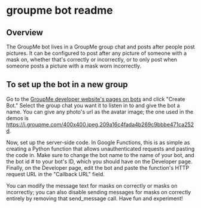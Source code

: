 # groupme bot readme

## Overview
The GroupMe bot lives in a GroupMe group chat and posts after people post pictures. It can be configured to post after any picture of someone with a mask on, whether that's correctly or incorrectly, or to only post when someone posts a picture with a mask worn incorrectly.

## To set up the bot in a new group
Go to the [GroupMe developer website's pages on bots](https://dev.groupme.com/bots) and click "Create Bot." Select the group chat you want it to listen in to and give the bot a name. You can give any photo's url as the avatar image; the one used in the demos is https://i.groupme.com/400x400.jpeg.209a16c4fada4b269c9bbbe471ca252d. 

Now, set up the server-side code. In Google Functions, this is as simple as creating a Python function that allows unauthenticated requests and pasting the code in. Make sure to change the bot name to the name of your bot, and the bot id # to your bot's ID, which you should have on the Developer page. Finally, on the Developer page, edit the bot and paste the function's HTTP request URL in the "Callback URL" field.

You can modify the message text for masks on correctly or masks on incorrectly; you can also disable sending messages for masks on correctly entirely by removing that send_message call.  Have fun and experiment!

